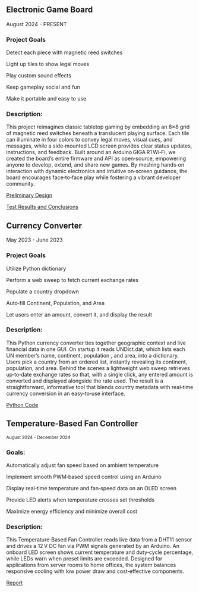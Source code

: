 ## **Electronic Game Board**


August 2024 - PRESENT

### Project Goals


Detect each piece with magnetic reed switches

Light up tiles to show legal moves

Play custom sound effects

Keep gameplay social and fun

Make it portable and easy to use

### Description:

This project reimagines classic tabletop gaming by embedding an 8×8 grid of magnetic reed switches beneath a translucent playing surface. Each tile can illuminate in four colors to convey legal moves, visual cues, and messages, while a side‑mounted LCD screen provides clear status updates, instructions, and feedback. Built around an Arduino GIGA R1 Wi‑Fi, we created the board’s entire firmware and API as open‑source, empowering anyone to develop, extend, and share new games. By meshing hands‑on interaction with dynamic electronics and intuitive on‑screen guidance, the board encourages face‑to‑face play while fostering a vibrant developer community.

[Preliminary Design](https://drive.google.com/uc?export=download&id=1U4pKd64izw8tKl4V7rxhIjDhB5MH5MYS)

[Test Results and Conclusions](https://drive.google.com/uc?export=download&id=19E9zmEoRsXaCVWKCJZNxGA-2v07nwN2L)


## **Currency Converter**

May 2023 - June 2023

### Project Goals

Utilize Python dictionary

Perform a web sweep to fetch current exchange rates

Populate a country dropdown

Auto‑fill Continent, Population, and Area

Let users enter an amount, convert it, and display the result

### Description:

This Python currency converter ties together geographic context and live financial data in one GUI. On startup it reads UNDict.dat, which lists each UN member’s name, continent, population , and area, into a dictionary. Users pick a country from an ordered list, instantly revealing its continent, population, and area. Behind the scenes a lightweight web sweep retrieves up‑to‑date exchange rates so that, with a single click, any entered amount is converted and displayed alongside the rate used. The result is a straightforward, informative tool that blends country metadata with real‑time currency conversion in an easy‑to‑use interface.

[Python Code](https://drive.google.com/uc?export=download&id=1-DG0o_R1mMtePjM1dkZnr370v8BHsMB8)

## **Temperature-Based Fan Controller**

<sup> August 2024 - December 2024 </sup>

### Goals:

Automatically adjust fan speed based on ambient temperature

Implement smooth PWM‑based speed control using an Arduino

Display real‑time temperature and fan‑speed data on an OLED screen

Provide LED alerts when temperature crosses set thresholds

Maximize energy efficiency and minimize overall cost

### Description:

This Temperature‑Based Fan Controller reads live data from a DHT11 sensor and drives a 12 V DC fan via PWM signals generated by an Arduino. An onboard LED screen shows current temperature and duty‑cycle percentage, while LEDs warn when preset limits are exceeded. Designed for applications from server rooms to home offices, the system balances responsive cooling with low power draw and cost‑effective components.

[Report](https://drive.google.com/uc?export=download&id=1eNBtAYVATDj-tDWjzC1vQDBgroVsIUFT)




